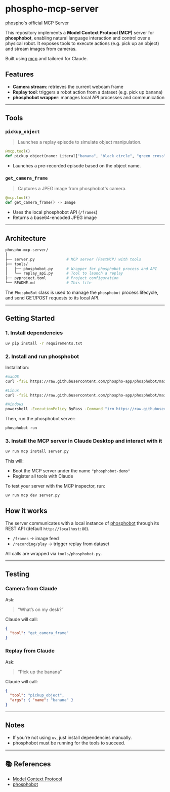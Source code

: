 # phospho-mcp-server
[phospho](https://robots.phospho.ai/)'s official MCP Server

This repository implements a **Model Context Protocol (MCP)** server for **phosphobot**, enabling natural language interaction and control over a physical robot. It exposes tools to execute actions (e.g. pick up an object) and stream images from cameras.

Built using [mcp](https://github.com/modelcontextprotocol/python-sdk) and tailored for Claude. 

## Features

- **Camera stream**: retrieves the current webcam frame
- **Replay tool**: triggers a robot action from a dataset (e.g. pick up banana)
- **phosphobot wrapper**: manages local API processes and communication

---

## Tools

### `pickup_object`

> Launches a replay episode to simulate object manipulation.

```python
@mcp.tool()
def pickup_object(name: Literal["banana", "black circle", "green cross"]) -> str
````

* Launches a pre-recorded episode based on the object name.

### `get_camera_frame`

> Captures a JPEG image from phosphobot's camera.

```python
@mcp.tool()
def get_camera_frame() -> Image
```

* Uses the local phosphobot API (`/frames`)
* Returns a base64-encoded JPEG image

---

## Architecture

```bash
phospho-mcp-server/
│
├── server.py              # MCP server (FastMCP) with tools
├── tools/
│   ├── phosphobot.py      # Wrapper for phosphobot process and API
│   └── replay_api.py      # Tool to launch a replay
├── pyproject.toml         # Project configuration
└── README.md              # This file
```

The `PhosphoBot` class is used to manage the `phosphobot` process lifecycle, and send GET/POST requests to its local API.

---

## Getting Started

### 1. Install dependencies

```bash
uv pip install -r requirements.txt
```

### 2. Install and run phosphobot 

Installation:
```bash 
#macOS
curl -fsSL https://raw.githubusercontent.com/phospho-app/phosphobot/main/install.sh | bash

#Linux
curl -fsSL https://raw.githubusercontent.com/phospho-app/phosphobot/main/install.sh | sudo bash

#Windows
powershell -ExecutionPolicy ByPass -Command "irm https://raw.githubusercontent.com/phospho-app/phosphobot/main/install.ps1 | iex"
```
Then, run the phosphobot server:
```bash
phosphobot run
```

### 3. Install the MCP server in Claude Desktop and interact with it

```bash 
uv run mcp install server.py
```
This will:

* Boot the MCP server under the name `"phosphobot-demo"`
* Register all tools with Claude 

To test your server with the MCP inspector, run:
```bash 
uv run mcp dev server.py
```

## How it works

The server communicates with a local instance of [phosphobot](https://robots.phospho.ai/) through its REST API (default `http://localhost:80`).

* `/frames` → image feed
* `/recording/play` → trigger replay from dataset

All calls are wrapped via `tools/phosphobot.py`.

---

## Testing

### Camera from Claude 

Ask:

> “What’s on my desk?”

Claude will call:

```json
{
  "tool": "get_camera_frame"
}
```

### Replay from Claude 

Ask:

> “Pick up the banana”

Claude will call:

```json
{
  "tool": "pickup_object",
  "args": { "name": "banana" }
}
```

---

## Notes

* If you're not using `uv`, just install dependencies manually.
* phosphobot must be running for the tools to succeed.

---

## 📚 References

* [Model Context Protocol](https://github.com/modelcontextprotocol/python-sdk)
* [phosphobot](https://docs.phospho.ai/installation)
